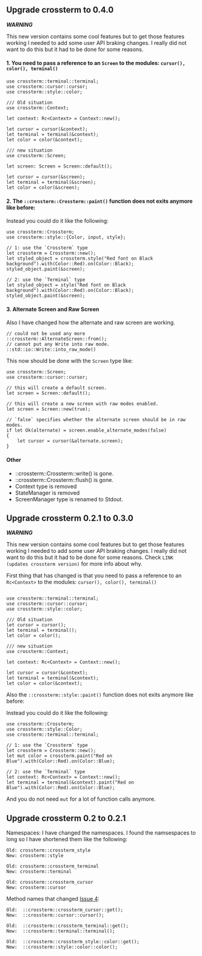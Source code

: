 ## Upgrade crossterm to 0.4.0

***WARNING*** 

This new version contains some cool features but to get those features working I needed to add some user API braking changes. 
I really did not want to do this but it had to be done for some reasons.

#### 1. You need to pass a reference to an `Screen` to the modules: `cursor(), color(), terminal()`

```
use crossterm::terminal::terminal;
use crossterm::cursor::cursor;
use crossterm::style::color;

/// Old situation
use crossterm::Context;

let context: Rc<Context> = Context::new();

let cursor = cursor(&context);
let terminal = terminal(&context);
let color = color(&context);

/// new situation 
use crossterm::Screen;

let screen: Screen = Screen::default();

let cursor = cursor(&screen);
let terminal = terminal(&screen);
let color = color(&screen);
```

#### 2. The `::crossterm::Crossterm::paint()`  function does not exits anymore like before:

Instead you could do it like the following:

```
use crossterm::Crossterm;
use crossterm::style::{Color, input, style};

// 1: use the `Crossterm` type
let crossterm = Crossterm::new();
let styled_object = crossterm.style("Red font on Black background").with(Color::Red).on(Color::Black);
styled_object.paint(&screen);

// 2: use the `Terminal` type
let styled_object = style("Red font on Black background").with(Color::Red).on(Color::Black);
styled_object.paint(&screen);

```

#### 3. Alternate Screen and Raw Screen 
Also I have changed how the alternate and raw screen are working.

```
// could not be used any more
::crossterm::AlternateScreen::from();
// cannot put any Write into raw mode.
::std::io::Write::into_raw_mode()
```

This now should be done with the `Screen` type like:

```
use crossterm::Screen;
use crossterm::cursor::cursor;

// this will create a default screen.
let screen = Screen::default();

// this will create a new screen with raw modes enabled.
let screen = Screen::new(true);

// `false` specifies whether the alternate screen should be in raw modes.
if let Ok(alternate) = screen.enable_alternate_modes(false)
{
    let cursor = cursor(&alternate.screen);
}
```

#### Other
- ::crossterm::Crossterm::write() is gone.
- ::crossterm::Crossterm::flush() is gone.
- Context type is removed
- StateManager is removed
- ScreenManager type is renamed to Stdout.

## Upgrade crossterm 0.2.1 to 0.3.0

***WARNING*** 

This new version contains some cool features but to get those features working I needed to add some user API braking changes. 
I really did not want to do this but it had to be done for some reasons. Check `LINK (updates crossterm version)` for more info about why. 

First thing  that has changed is that you need to pass a reference to an `Rc<Context>` to the modules: `cursor(), color(), terminal()`

```

use crossterm::terminal::terminal;
use crossterm::cursor::cursor;
use crossterm::style::color;

/// Old situation
let cursor = cursor();
let terminal = terminal();
let color = color();

/// new situation 
use crossterm::Context;

let context: Rc<Context> = Context::new();

let cursor = cursor(&context);
let terminal = terminal(&context);
let color = color(&context);
```

Also the `::crossterm::style::paint()`  function does not exits anymore like before:

Instead you could do it like the following:

```
use crossterm::Crossterm;
use crossterm::style::Color;
use crossterm::terminal::terminal;

// 1: use the `Crossterm` type
let crossterm = Crossterm::new();
let mut color = crossterm.paint("Red on Blue").with(Color::Red).on(Color::Blue);

// 2: use the `Terminal` type
let context: Rc<Context> = Context::new();
let terminal = terminal(&context).paint("Red on Blue").with(Color::Red).on(Color::Blue);

```

And you do not need `mut` for a lot of function calls anymore. 

## Upgrade crossterm 0.2 to 0.2.1

Namespaces:
I have changed the namespaces. I found the namsespaces to long so I have shortened them like the following:

```
Old: crossterm::crossterm_style 
New: crossterm::style

Old: crossterm::crossterm_terminal
New: crossterm::terminal

Old: crossterm::crossterm_cursor 
New: crossterm::cursor

```

Method names that changed [Issue 4](https://github.com/TimonPost/crossterm/issues/4): 

```
Old:  ::crossterm::crossterm_cursor::get();
New:  ::crossterm::cursor::cursor();

Old:  ::crossterm::crossterm_terminal::get();
New:  ::crossterm::terminal::terminal();

Old:  ::crossterm::crossterm_style::color::get();
New:  ::crossterm::style::color::color();
```
